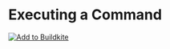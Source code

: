 # Executing a Command

[![Add to Buildkite](https://buildkite.com/button.svg)](https://buildkite.com/new)
